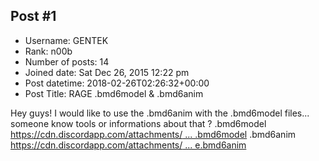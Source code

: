 ## Post #1
- Username: GENTEK
- Rank: n00b
- Number of posts: 14
- Joined date: Sat Dec 26, 2015 12:22 pm
- Post datetime: 2018-02-26T02:26:32+00:00
- Post Title: RAGE .bmd6model & .bmd6anim

Hey guys!  I would like to use the .bmd6anim with the .bmd6model files... someone know tools or informations about that ? 
.bmd6model
[https://cdn.discordapp.com/attachments/ ... .bmd6model](https://cdn.discordapp.com/attachments/220242494250549259/417507949070778379/sentrybot.bmd6model)
.bmd6anim
[https://cdn.discordapp.com/attachments/ ... e.bmd6anim](https://cdn.discordapp.com/attachments/220242494250549259/417508076074041354/idle.bmd6anim)
